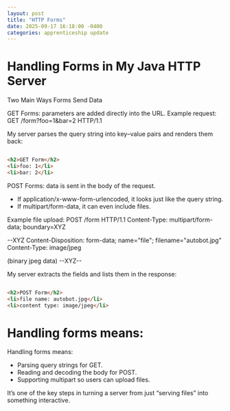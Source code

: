 ```yaml
---
layout: post
title: "HTTP Forms"
date: 2025-09-17 16:18:00 -0400
categories: apprenticeship update
---
```


# Handling Forms in My Java HTTP Server

Two Main Ways Forms Send Data

GET Forms:  parameters are added directly into the URL.
   Example request:
   GET /form?foo=1&bar=2 HTTP/1.1

My server parses the query string into key–value pairs and renders them back:

```html

<h2>GET Form</h2>
<li>foo: 1</li>
<li>bar: 2</li>

```

 POST Forms: data is sent in the body of the request.

- If application/x-www-form-urlencoded, it looks just like the query string.
- If multipart/form-data, it can even include files.

Example file upload:
POST /form HTTP/1.1
Content-Type: multipart/form-data; boundary=XYZ

--XYZ
Content-Disposition: form-data; name="file"; filename="autobot.jpg"
Content-Type: image/jpeg

(binary jpeg data)
--XYZ--

My server extracts the fields and lists them in the response:

```html

<h2>POST Form</h2>
<li>file name: autobot.jpg</li>
<li>content type: image/jpeg</li>

```

# Handling forms means:

Handling forms means:

- Parsing query strings for GET.
- Reading and decoding the body for POST.
- Supporting multipart so users can upload files.

It’s one of the key steps in turning a server from just “serving files” into
something interactive.
